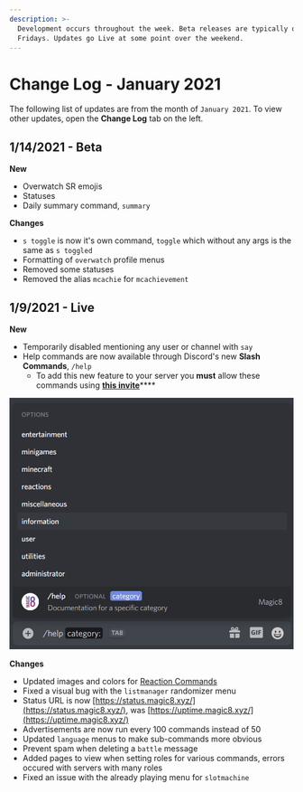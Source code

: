 ```yaml
---
description: >-
  Development occurs throughout the week. Beta releases are typically on
  Fridays. Updates go Live at some point over the weekend.
---
```


# Change Log - January 2021

The following list of updates are from the month of `January 2021`. To view other updates, open the **Change Log** tab on the left.

## 1/14/2021 - Beta

**New**

* Overwatch SR emojis
* Statuses
* Daily summary command, `summary`

**Changes**

* `s toggle` is now it's own command, `toggle` which without any args is the same as `s toggled`
* Formatting of `overwatch` profile menus
* Removed some statuses
* Removed the alias `mcachie` for `mcachievement`

## 1/9/2021 - Live

**New**

* Temporarily disabled mentioning any user or channel with `say`
* Help commands are now available through Discord's new **Slash Commands**, `/help`
  * To add this new feature to your server you **must** allow these commands using [**this invite**](https://discord.com/oauth2/authorize?client_id=484148705507934208&scope=bot%20applications.commands&permissions=1896344688)\*\*\*\*

![](../../.gitbook/assets/screenshot-343-.png)

**Changes**

* Updated images and colors for [Reaction Commands](../../commands/reactions.md)
* Fixed a visual bug with the `listmanager` randomizer menu
* Status URL is now [https://status.magic8.xyz/](https://status.magic8.xyz/), was [https://uptime.magic8.xyz/](https://uptime.magic8.xyz/) 
* Advertisements are now run every 100 commands instead of 50
* Updated `language` menus to make sub-commands more obvious
* Prevent spam when deleting a `battle` message
* Added pages to view when setting roles for various commands, errors occured with servers with many roles
* Fixed an issue with the already playing menu for `slotmachine`

